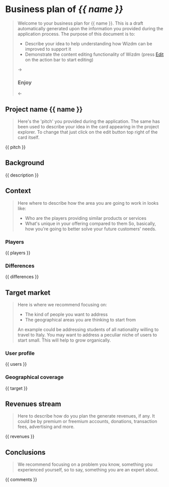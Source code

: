 
# **Business plan of _{{ name }}_**

> Welcome to your business plan for {{ name }}. This is a draft automatically generated upon the information you provided during the application process. 
> The purpose of this document is to: 
> 
> * Describe your idea to help understanding how Wizdm can be improved to support it
> * Demonstrate the content editing functionality of Wizdm (press [Edit](edit) on the action bar to start editing)
> 
> -> 
> ### **Enjoy** 
> <-
 
## **Project name {{ name }}**

> Here's the 'pitch' you provided during the application. The same has been used to describe your idea in the card appearing
> in the project explorer. To change that just click on the edit button top right of the card itself.
 
{{ pitch }} 

## **Background**

{{ description }} 
 
## **Context**

> Here where to describe how the area you are going to work in looks like: 
> 
> * Who are the players providing similar products or services
> * What's unique in your offering compared to them
> So, basically, how you're going to better solve your future customers' needs. 
 
### **Players**

{{ players }} 
 
### **Differences**

{{ differences }} 
 
## **Target market**

> Here is where we recommend focusing on:
> 
> * The kind of people you want to address
> * The geographical areas you are thinking to start from
> 
> An example could be addressing students of all nationality willing to travel to Italy. You may want to address a peculiar niche of users to start small. This will help to grow organically. 
 
### **User profile**

{{ users }} 
 
### **Geographical coverage**

{{ target }} 

## **Revenues stream**

> Here to describe how do you plan the generate revenues, if any. It could be by premium or freemium accounts, donations, transaction fees, advertising and more. 
 
{{ revenues }} 
 
## **Conclusions**

> We recommend focusing on a problem you know, something you experienced yourself, so to say, something you are an expert about. 
 
{{ comments }} 
 
